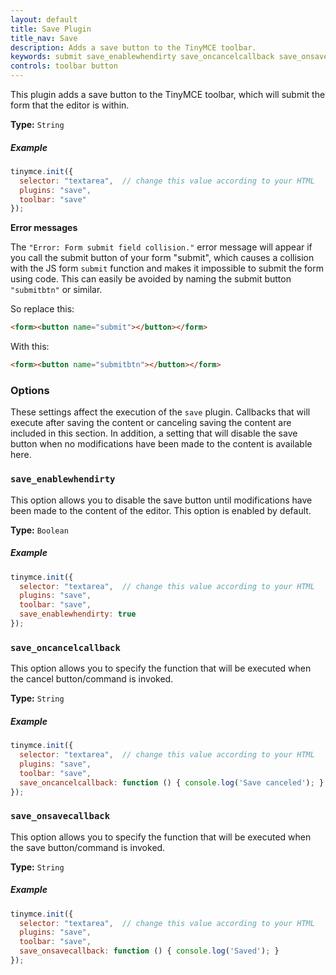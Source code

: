 ```yaml
---
layout: default
title: Save Plugin
title_nav: Save
description: Adds a save button to the TinyMCE toolbar.
keywords: submit save_enablewhendirty save_oncancelcallback save_onsavecallback
controls: toolbar button
---
```


This plugin adds a save button to the TinyMCE toolbar, which will submit the form that the editor is within.

**Type:** `String`

##### Example

```js
tinymce.init({
  selector: "textarea",  // change this value according to your HTML
  plugins: "save",
  toolbar: "save"
});
```

**Error messages**

The `"Error: Form submit field collision."` error message will appear if you call the submit button of your form "submit", which causes a collision with the JS form `submit` function and makes it impossible to submit the form using code. This can easily be avoided by naming the submit button `"submitbtn"` or similar.

So replace this:

```html
<form><button name="submit"></button></form>
```

With this:

```html
<form><button name="submitbtn"></button></form>
```

### Options

These settings affect the execution of the `save` plugin. Callbacks that will execute after saving the content or canceling saving the content are included in this section. In addition, a setting that will disable the save button when no modifications have been made to the content is available here.

### `save_enablewhendirty`

This option allows you to disable the save button until modifications have been made to the content of the editor. This option is enabled by default.

**Type:** `Boolean`

##### Example

```js
tinymce.init({
  selector: "textarea",  // change this value according to your HTML
  plugins: "save",
  toolbar: "save",
  save_enablewhendirty: true
});
```

### `save_oncancelcallback`

This option allows you to specify the function that will be executed when the cancel button/command is invoked.

**Type:** `String`

##### Example

```js
tinymce.init({
  selector: "textarea",  // change this value according to your HTML
  plugins: "save",
  toolbar: "save",
  save_oncancelcallback: function () { console.log('Save canceled'); }
});
```

### `save_onsavecallback`

This option allows you to specify the function that will be executed when the save button/command is invoked.

**Type:** `String`

##### Example

```js
tinymce.init({
  selector: "textarea",  // change this value according to your HTML
  plugins: "save",
  toolbar: "save",
  save_onsavecallback: function () { console.log('Saved'); }
});
```
